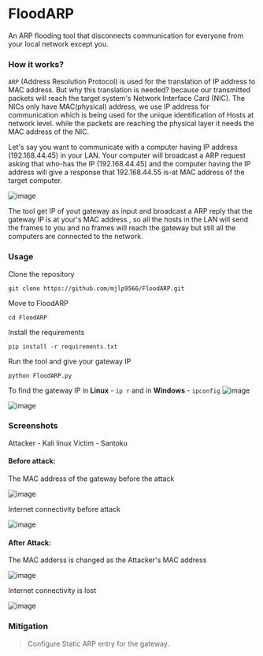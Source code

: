 # FloodARP
An ARP flooding tool that disconnects communication for everyone from your local network except you.

<h3>How it works?</h3>

`ARP` (Address Resolution Protocol) is used for the translation of IP address to MAC address. But why this translation is needed? because our transmitted packets will reach the target system's Network Interface Card (NIC). The NICs only have MAC(physical) address, we use IP address for communication which is being used for the unique identification of Hosts at network level. while the packets are reaching the physical layer it needs the MAC address of the NIC.

Let's say you want to communicate with a computer having IP address (192.168.44.45) in your LAN. Your computer will broadcast a ARP request asking that who-has the IP (192.168.44.45) and the computer having the IP address will give a response that 192.168.44.55 is-at MAC address of the target computer.

![image](https://github.com/mjlp9566/FloodARP/assets/55002003/1eff26c5-6e38-4e0e-ad35-5d2056e06f2c)

The tool get IP of yout gateway as input and broadcast a ARP reply that the gateway IP is at your's MAC address , so all the hosts in the LAN will send the frames to you and no frames will reach the gateway but still all the computers are connected to the network.

<h3>Usage</h3>

Clone the repository

```
git clone https://github.com/mjlp9566/FloodARP.git
```

Move to FloodARP

```
cd FloodARP
```

Install the requirements

```
pip install -r requirements.txt
```

Run the tool and give your gateway IP

```
python FloodARP.py
```

To find the gateway IP in **Linux** - `ip r` and in **Windows** - `ipconfig`
![image](https://github.com/mjlp9566/FloodARP/assets/55002003/335909f1-a624-438e-a339-671048521908)

![image](https://github.com/mjlp9566/FloodARP/assets/55002003/fcc901e1-0b20-4be0-a65c-8e69c059467a)

<h3>Screenshots</h3>

Attacker - Kali linux
Victim   - Santoku 

<h4>Before attack:</h4>
The MAC address of the gateway before the attack

![image](https://github.com/mjlp9566/FloodARP/assets/55002003/e560013d-ca9d-4e64-878b-030bcd15d31b)

Internet connectivity before attack

![image](https://github.com/mjlp9566/FloodARP/assets/55002003/aa9480ca-1a5c-4b60-b97c-c050b3b616d8)

<h4>After Attack:</h4>
The MAC adderss is changed as the Attacker's MAC address

![image](https://github.com/mjlp9566/FloodARP/assets/55002003/301fb8c8-a6a6-4e35-a1e5-d9455cd1c570)

Internet connectivity is lost

![image](https://github.com/mjlp9566/FloodARP/assets/55002003/97315768-4bd1-4c3b-9011-7279e1ac9ce0)

<h3>Mitigation</h3>

> Configure Static ARP entry for the gateway.



